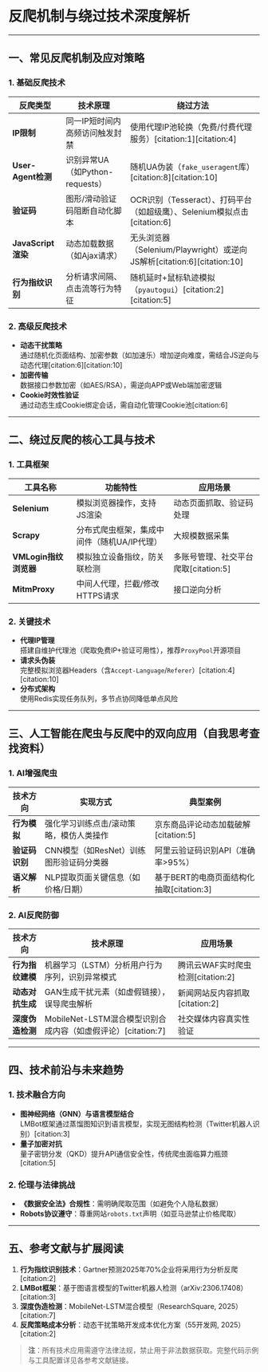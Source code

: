 # 反爬机制与绕过技术深度解析

---

## 一、常见反爬机制及应对策略

### 1. 基础反爬技术
| 反爬类型       | 技术原理                                                                 | 绕过方法                                                                 |
|----------------|--------------------------------------------------------------------------|--------------------------------------------------------------------------|
| **IP限制**     | 同一IP短时间内高频访问触发封禁                                           | 使用代理IP池轮换（免费/付费代理服务）[citation:1][citation:4]           |
| **User-Agent检测** | 识别异常UA（如Python-requests）                                         | 随机UA伪装（`fake_useragent`库）[citation:8][citation:10]               |
| **验证码**     | 图形/滑动验证码阻断自动化脚本                                            | OCR识别（Tesseract）、打码平台（如超级鹰）、Selenium模拟点击[citation:6]|
| **JavaScript渲染** | 动态加载数据（如Ajax请求）                                              | 无头浏览器（Selenium/Playwright）或逆向JS解析[citation:6][citation:10]  |
| **行为指纹识别** | 分析请求间隔、点击流等行为特征                                           | 随机延时+鼠标轨迹模拟（`pyautogui`）[citation:2][citation:5]            |

### 2. 高级反爬技术
- **动态干扰策略**  
  通过随机化页面结构、加密参数（如加速乐）增加逆向难度，需结合JS逆向与动态代理[citation:6][citation:10]  
- **加密传输**  
  数据接口参数加密（如AES/RSA），需逆向APP或Web端加密逻辑  
- **Cookie时效性验证**  
  通过动态生成Cookie绑定会话，需自动化管理Cookie池[citation:6]

---

## 二、绕过反爬的核心工具与技术

### 1. 工具框架
| 工具名称        | 功能特性                                                                 | 应用场景                     |
|-----------------|--------------------------------------------------------------------------|------------------------------|
| **Selenium**    | 模拟浏览器操作，支持JS渲染                                               | 动态页面抓取、验证码处理     |
| **Scrapy**      | 分布式爬虫框架，集成中间件（随机UA/IP代理）                              | 大规模数据采集               |
| **VMLogin指纹浏览器** | 模拟独立设备指纹，防关联检测                                         | 多账号管理、社交平台爬取[citation:5] |
| **MitmProxy**   | 中间人代理，拦截/修改HTTPS请求                                          | 接口逆向分析                 |

### 2. 关键技术
- **代理IP管理**  
  搭建自维护代理池（爬取免费IP+验证可用性），推荐`ProxyPool`开源项目  
- **请求头伪装**  
  完整模拟浏览器Headers（含`Accept-Language`/`Referer`）[citation:4][citation:10]  
- **分布式架构**  
  使用Redis实现任务队列，多节点协同降低单点风险  

---

## 三、人工智能在爬虫与反爬中的双向应用（自我思考查找资料）

### 1. AI增强爬虫
| 技术方向        | 实现方式                                                                 | 典型案例                                                                 |
|-----------------|--------------------------------------------------------------------------|--------------------------------------------------------------------------|
| **行为模拟**    | 强化学习训练点击/滚动策略，模仿人类操作                                  | 京东商品评论动态加载破解[citation:5]                                    |
| **验证码识别**  | CNN模型（如ResNet）训练图形验证码分类器                                  | 阿里云验证码识别API（准确率>95%）                                       |
| **语义解析**    | NLP提取页面关键信息（如价格/日期）                                       | 基于BERT的电商页面结构化抽取[citation:3]                                |

### 2. AI反爬防御
| 技术方向        | 技术原理                                                                 | 应用场景                                                                 |
|-----------------|--------------------------------------------------------------------------|--------------------------------------------------------------------------|
| **行为指纹建模**| 机器学习（LSTM）分析用户行为序列，识别异常模式                           | 腾讯云WAF实时爬虫检测[citation:2]                                       |
| **动态对抗生成**| GAN生成干扰元素（如虚假链接），误导爬虫解析                              | 新闻网站反内容抓取[citation:2]                                          |
| **深度伪造检测**| MobileNet-LSTM混合模型识别合成内容（如虚假评论）[citation:7]            | 社交媒体内容真实性验证                                                   |

---

## 四、技术前沿与未来趋势

### 1. 技术融合方向
- **图神经网络（GNN）与语言模型结合**  
  LMBot框架通过蒸馏图知识到语言模型，实现无图结构检测（Twitter机器人识别）[citation:3]  
- **量子加密对抗**  
  量子密钥分发（QKD）提升API通信安全性，传统爬虫面临算力瓶颈[citation:5]  

### 2. 伦理与法律挑战
- **《数据安全法》合规性**：需明确爬取范围（如避免个人隐私数据）  
- **Robots协议遵守**：尊重网站`robots.txt`声明（如亚马逊禁止价格爬取）  

---

## 五、参考文献与扩展阅读
1. **行为指纹识别技术**：Gartner预测2025年70%企业将采用行为分析反爬[citation:2]  
2. **LMBot框架**：基于图语言模型的Twitter机器人检测（arXiv:2306.17408）[citation:3]  
3. **深度伪造检测**：MobileNet-LSTM混合模型（ResearchSquare, 2025）[citation:7]  
4. **反爬策略成本分析**：动态干扰策略开发成本优化方案（55开发网, 2025）[citation:2]  

> **注**：所有技术应用需遵守法律法规，禁止用于非法数据获取。完整代码示例与工具配置详见各参考文献链接。